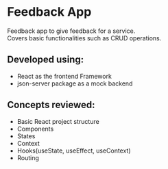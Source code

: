 # Feedback App

Feedback app to give feedback for a service.  
Covers basic functionalities such as CRUD operations.

## Developed using:
- React as the frontend Framework
- json-server package as a mock backend

## Concepts reviewed:
- Basic React project structure
- Components
- States
- Context
- Hooks(useState, useEffect, useContext)
- Routing
